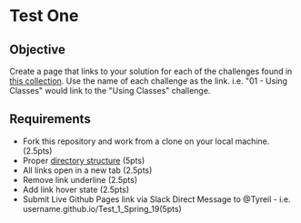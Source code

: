 # Test One

## Objective
Create a page that links to your solution for each of the challenges found in [this collection](https://codepen.io/collection/nbRyBg/). Use the name of each challenge as the link. i.e. "01 - Using Classes" would link to the "Using Classes" challenge. 

## Requirements 
* Fork this repository and work from a clone on your local machine. (2.5pts) 
* Proper [directory structure](https://s3-us-west-2.amazonaws.com/s.cdpn.io/35534/directory-structure.png) (5pts)
* All links open in a new tab (2.5pts)
* Remove link underline (2.5pts)
* Add link hover state (2.5pts)
* Submit Live Github Pages link via Slack Direct Message to @Tyreil  - i.e. username.github.io/Test_1_Spring_19(5pts)


